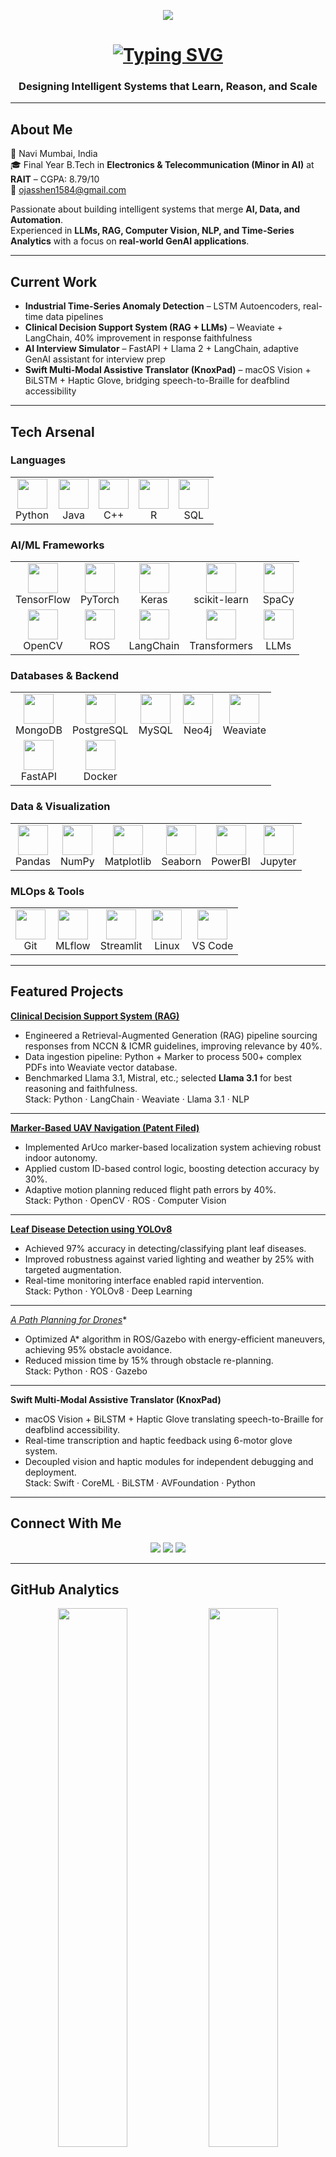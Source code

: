 <!-- ========================================================= -->
<!--         Ojas Vinay Shenwai | AI Engineer Portfolio       -->
<!-- ========================================================= -->

<!-- Header Banner -->
<p align="center">
  <img src="https://capsule-render.vercel.app/api?type=rect&color=0:00C6FF,100:0A0A0A&height=80&text=Ojas%20Vinay%20Shenwai&fontAlign=50&fontAlignY=50&fontSize=30&fontColor=ffffff&animation=fadeIn" />
</p>

<h1 align="center">
  <a href="https://github.com/Ojas1584" target="_blank">
    <img src="https://readme-typing-svg.herokuapp.com?font=Fira+Code&size=28&pause=1000&color=00C6FF&center=true&vCenter=true&width=600&lines=AI+Engineer+|+Data+Scientist+|+GenAI+Practitioner" alt="Typing SVG" />
  </a>
</h1>

<h3 align="center">Designing Intelligent Systems that Learn, Reason, and Scale</h3>

---

## About Me

📍 Navi Mumbai, India  
🎓 Final Year B.Tech in **Electronics & Telecommunication (Minor in AI)** at **RAIT** – CGPA: 8.79/10  
📧 [ojasshen1584@gmail.com](mailto:ojasshen1584@gmail.com)  

Passionate about building intelligent systems that merge **AI, Data, and Automation**.  
Experienced in **LLMs, RAG, Computer Vision, NLP, and Time-Series Analytics** with a focus on **real-world GenAI applications**.

---

## Current Work

- **Industrial Time-Series Anomaly Detection** – LSTM Autoencoders, real-time data pipelines  
- **Clinical Decision Support System (RAG + LLMs)** – Weaviate + LangChain, 40% improvement in response faithfulness  
- **AI Interview Simulator** – FastAPI + Llama 2 + LangChain, adaptive GenAI assistant for interview prep  
- **Swift Multi-Modal Assistive Translator (KnoxPad)** – macOS Vision + BiLSTM + Haptic Glove, bridging speech-to-Braille for deafblind accessibility  

---

## Tech Arsenal

### Languages
<table align="center">
<tr>
<td align="center"><img src="https://skillicons.dev/icons?i=python" width="48"/><br>Python</td>
<td align="center"><img src="https://skillicons.dev/icons?i=java" width="48"/><br>Java</td>
<td align="center"><img src="https://skillicons.dev/icons?i=cpp" width="48"/><br>C++</td>
<td align="center"><img src="https://skillicons.dev/icons?i=r" width="48"/><br>R</td>
<td align="center"><img src="https://skillicons.dev/icons?i=sql" width="48"/><br>SQL</td>
</tr>
</table>

### AI/ML Frameworks
<table align="center">
<tr>
<td align="center"><img src="https://skillicons.dev/icons?i=tensorflow" width="48"/><br>TensorFlow</td>
<td align="center"><img src="https://skillicons.dev/icons?i=pytorch" width="48"/><br>PyTorch</td>
<td align="center"><img src="https://skillicons.dev/icons?i=keras" width="48"/><br>Keras</td>
<td align="center"><img src="https://skillicons.dev/icons?i=scikitlearn" width="48"/><br>scikit-learn</td>
<td align="center"><img src="https://skillicons.dev/icons?i=spacy" width="48"/><br>SpaCy</td>
</tr>
<tr>
<td align="center"><img src="https://skillicons.dev/icons?i=opencv" width="48"/><br>OpenCV</td>
<td align="center"><img src="https://skillicons.dev/icons?i=ros" width="48"/><br>ROS</td>
<td align="center"><img src="https://skillicons.dev/icons?i=langchain" width="48"/><br>LangChain</td>
<td align="center"><img src="https://skillicons.dev/icons?i=transformers" width="48"/><br>Transformers</td>
<td align="center"><img src="https://skillicons.dev/icons?i=llama" width="48"/><br>LLMs</td>
</tr>
</table>

### Databases & Backend
<table align="center">
<tr>
<td align="center"><img src="https://skillicons.dev/icons?i=mongodb" width="48"/><br>MongoDB</td>
<td align="center"><img src="https://skillicons.dev/icons?i=postgres" width="48"/><br>PostgreSQL</td>
<td align="center"><img src="https://skillicons.dev/icons?i=mysql" width="48"/><br>MySQL</td>
<td align="center"><img src="https://skillicons.dev/icons?i=neo4j" width="48"/><br>Neo4j</td>
<td align="center"><img src="https://skillicons.dev/icons?i=weaviate" width="48"/><br>Weaviate</td>
</tr>
<tr>
<td align="center"><img src="https://skillicons.dev/icons?i=fastapi" width="48"/><br>FastAPI</td>
<td align="center"><img src="https://skillicons.dev/icons?i=docker" width="48"/><br>Docker</td>
</tr>
</table>

### Data & Visualization
<table align="center">
<tr>
<td align="center"><img src="https://skillicons.dev/icons?i=pandas" width="48"/><br>Pandas</td>
<td align="center"><img src="https://skillicons.dev/icons?i=numpy" width="48"/><br>NumPy</td>
<td align="center"><img src="https://skillicons.dev/icons?i=matplotlib" width="48"/><br>Matplotlib</td>
<td align="center"><img src="https://skillicons.dev/icons?i=seaborn" width="48"/><br>Seaborn</td>
<td align="center"><img src="https://skillicons.dev/icons?i=powerbi" width="48"/><br>PowerBI</td>
<td align="center"><img src="https://skillicons.dev/icons?i=jupyter" width="48"/><br>Jupyter</td>
</tr>
</table>

### MLOps & Tools
<table align="center">
<tr>
<td align="center"><img src="https://skillicons.dev/icons?i=git" width="48"/><br>Git</td>
<td align="center"><img src="https://skillicons.dev/icons?i=mlflow" width="48"/><br>MLflow</td>
<td align="center"><img src="https://skillicons.dev/icons?i=streamlit" width="48"/><br>Streamlit</td>
<td align="center"><img src="https://skillicons.dev/icons?i=linux" width="48"/><br>Linux</td>
<td align="center"><img src="https://skillicons.dev/icons?i=vscode" width="48"/><br>VS Code</td>
</tr>
</table>

---

## Featured Projects

**<a href="https://github.com/Ojas1584/Clinical_Decision_Support_RAG">Clinical Decision Support System (RAG)</a>**  
- Engineered a Retrieval-Augmented Generation (RAG) pipeline sourcing responses from NCCN & ICMR guidelines, improving relevance by 40%.  
- Data ingestion pipeline: Python + Marker to process 500+ complex PDFs into Weaviate vector database.  
- Benchmarked Llama 3.1, Mistral, etc.; selected **Llama 3.1** for best reasoning and faithfulness.  
Stack: Python · LangChain · Weaviate · Llama 3.1 · NLP

---

**<a href="https://github.com/Ojas1584/ArucoMarkerDetectionDrone">Marker-Based UAV Navigation (Patent Filed)</a>**  
- Implemented ArUco marker-based localization system achieving robust indoor autonomy.  
- Applied custom ID-based control logic, boosting detection accuracy by 30%.  
- Adaptive motion planning reduced flight path errors by 40%.  
Stack: Python · OpenCV · ROS · Computer Vision

---

**<a href="https://github.com/Ojas1584/Leaf-Disease-Detection-YOLOv8-">Leaf Disease Detection using YOLOv8</a>**  
- Achieved 97% accuracy in detecting/classifying plant leaf diseases.  
- Improved robustness against varied lighting and weather by 25% with targeted augmentation.  
- Real-time monitoring interface enabled rapid intervention.  
Stack: Python · YOLOv8 · Deep Learning

---

**<a href="https://github.com/Ojas1584/A_star_PathPlanningAlgorithm_Drone">A* Path Planning for Drones</a>**  
- Optimized A* algorithm in ROS/Gazebo with energy-efficient maneuvers, achieving 95% obstacle avoidance.  
- Reduced mission time by 15% through obstacle re-planning.  
Stack: Python · ROS · Gazebo

---

**Swift Multi-Modal Assistive Translator (KnoxPad)**  
- macOS Vision + BiLSTM + Haptic Glove translating speech-to-Braille for deafblind accessibility.  
- Real-time transcription and haptic feedback using 6-motor glove system.  
- Decoupled vision and haptic modules for independent debugging and deployment.  
Stack: Swift · CoreML · BiLSTM · AVFoundation · Python

---

## Connect With Me

<p align="center">
  <a href="mailto:ojasshen1584@gmail.com"><img src="https://img.shields.io/badge/Gmail-0A0A0A?style=for-the-badge&logo=gmail&logoColor=white"/></a>
  <a href="https://www.linkedin.com/in/ojas-s-5322a1297/"><img src="https://img.shields.io/badge/LinkedIn-0A0A0A?style=for-the-badge&logo=linkedin&logoColor=00C6FF"/></a>
  <a href="https://github.com/Ojas1584"><img src="https://img.shields.io/badge/GitHub-0A0A0A?style=for-the-badge&logo=github&logoColor=white"/></a>
</p>

---

## GitHub Analytics

<p align="center">
  <img src="https://github-readme-stats.vercel.app/api?username=Ojas1584&show_icons=true&theme=radical" width="47%" />
  <img src="https://github-readme-streak-stats.herokuapp.com/?user=Ojas1584&theme=radical" width="47%" />
</p>

---

## Fun Fact

<blockquote align="center">
  <h3>“Turning complex data into meaningful intelligence that powers human-like systems.”</h3>
</blockquote>

---

<p align="center">
  <img src="https://capsule-render.vercel.app/api?type=waving&color=0:00C6FF,100:0A0A0A&height=100&section=footer&reversal=true&animation=twinkling"/>
</p>

<p align="center">
  <img src="https://komarev.com/ghpvc/?username=Ojas1584&label=Profile%20Views&color=00C6FF&style=flat" alt="Profile views" />
  <br>
  <i>Last Updated: October 2025</i>
</p>

